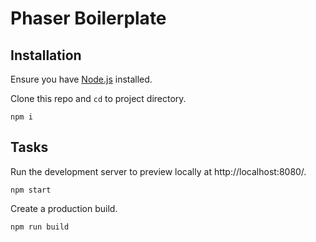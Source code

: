 # Phaser Boilerplate

## Installation

Ensure you have [Node.js](https://nodejs.org) installed.

Clone this repo and `cd` to project directory.

```
npm i
```

## Tasks

Run the development server to preview locally at http://localhost:8080/.

```
npm start
```

Create a production build.

```
npm run build
```
